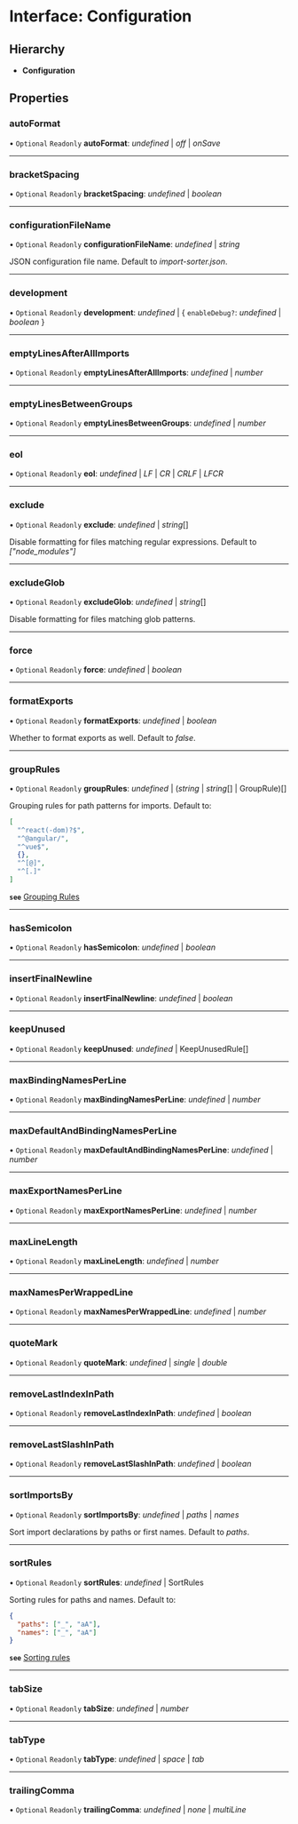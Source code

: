 # Interface: Configuration

## Hierarchy

* **Configuration**

## Properties

### autoFormat

• `Optional` `Readonly` **autoFormat**: *undefined* \| *off* \| *onSave*

___

### bracketSpacing

• `Optional` `Readonly` **bracketSpacing**: *undefined* \| *boolean*

___

### configurationFileName

• `Optional` `Readonly` **configurationFileName**: *undefined* \| *string*

JSON configuration file name. Default to _import-sorter.json_.

___

### development

• `Optional` `Readonly` **development**: *undefined* \| { `enableDebug?`: *undefined* \| *boolean*  }

___

### emptyLinesAfterAllImports

• `Optional` `Readonly` **emptyLinesAfterAllImports**: *undefined* \| *number*

___

### emptyLinesBetweenGroups

• `Optional` `Readonly` **emptyLinesBetweenGroups**: *undefined* \| *number*

___

### eol

• `Optional` `Readonly` **eol**: *undefined* \| *LF* \| *CR* \| *CRLF* \| *LFCR*

___

### exclude

• `Optional` `Readonly` **exclude**: *undefined* \| *string*[]

Disable formatting for files matching regular expressions. Default to _["node_modules"]_

___

### excludeGlob

• `Optional` `Readonly` **excludeGlob**: *undefined* \| *string*[]

Disable formatting for files matching glob patterns.

___

### force

• `Optional` `Readonly` **force**: *undefined* \| *boolean*

___

### formatExports

• `Optional` `Readonly` **formatExports**: *undefined* \| *boolean*

Whether to format exports as well. Default to _false_.

___

### groupRules

• `Optional` `Readonly` **groupRules**: *undefined* \| (*string* \| *string*[] \| GroupRule)[]

Grouping rules for path patterns for imports. Default to:
```json
[
  "^react(-dom)?$",
  "^@angular/",
  "^vue$",
  {},
  "^[@]",
  "^[.]"
]
```

**`see`** [Grouping Rules](../../../../wiki/Grouping-Rules)

___

### hasSemicolon

• `Optional` `Readonly` **hasSemicolon**: *undefined* \| *boolean*

___

### insertFinalNewline

• `Optional` `Readonly` **insertFinalNewline**: *undefined* \| *boolean*

___

### keepUnused

• `Optional` `Readonly` **keepUnused**: *undefined* \| KeepUnusedRule[]

___

### maxBindingNamesPerLine

• `Optional` `Readonly` **maxBindingNamesPerLine**: *undefined* \| *number*

___

### maxDefaultAndBindingNamesPerLine

• `Optional` `Readonly` **maxDefaultAndBindingNamesPerLine**: *undefined* \| *number*

___

### maxExportNamesPerLine

• `Optional` `Readonly` **maxExportNamesPerLine**: *undefined* \| *number*

___

### maxLineLength

• `Optional` `Readonly` **maxLineLength**: *undefined* \| *number*

___

### maxNamesPerWrappedLine

• `Optional` `Readonly` **maxNamesPerWrappedLine**: *undefined* \| *number*

___

### quoteMark

• `Optional` `Readonly` **quoteMark**: *undefined* \| *single* \| *double*

___

### removeLastIndexInPath

• `Optional` `Readonly` **removeLastIndexInPath**: *undefined* \| *boolean*

___

### removeLastSlashInPath

• `Optional` `Readonly` **removeLastSlashInPath**: *undefined* \| *boolean*

___

### sortImportsBy

• `Optional` `Readonly` **sortImportsBy**: *undefined* \| *paths* \| *names*

Sort import declarations by paths or first names. Default to _paths_.

___

### sortRules

• `Optional` `Readonly` **sortRules**: *undefined* \| SortRules

Sorting rules for paths and names. Default to:
```json
{
  "paths": ["_", "aA"],
  "names": ["_", "aA"]
}
```

**`see`** [Sorting rules](../../../../wiki/Sorting-Rules)

___

### tabSize

• `Optional` `Readonly` **tabSize**: *undefined* \| *number*

___

### tabType

• `Optional` `Readonly` **tabType**: *undefined* \| *space* \| *tab*

___

### trailingComma

• `Optional` `Readonly` **trailingComma**: *undefined* \| *none* \| *multiLine*
